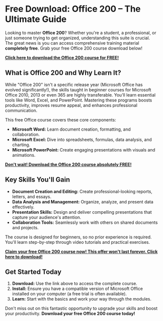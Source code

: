 # Free Download: Office 200 – The Ultimate Guide

Looking to master **Office 200**? Whether you're a student, a professional, or just someone trying to get organized, understanding this suite is crucial. The great news is you can access comprehensive training material **completely free**. Grab your free Office 200 course download below!

[**Click here to download the Office 200 course for FREE!**](https://udemywork.com/office-200)

## What is Office 200 and Why Learn It?

While "Office 200" isn't a specific release year (Microsoft Office has evolved significantly!), the skills taught in beginner courses for Microsoft Office 2010, 2013 or even 365 are highly transferable. You'll learn essential tools like Word, Excel, and PowerPoint. Mastering these programs boosts productivity, improves resume appeal, and enhances professional communication.

This free Office course covers these core components:

*   **Microsoft Word:** Learn document creation, formatting, and collaboration.
*   **Microsoft Excel:** Dive into spreadsheets, formulas, data analysis, and charting.
*   **Microsoft PowerPoint:** Create engaging presentations with visuals and animations.

[**Don't wait! Download the Office 200 course absolutely FREE!**](https://udemywork.com/office-200)

## Key Skills You'll Gain

*   **Document Creation and Editing:** Create professional-looking reports, letters, and essays.
*   **Data Analysis and Management:** Organize, analyze, and present data effectively.
*   **Presentation Skills:** Design and deliver compelling presentations that capture your audience's attention.
*   **Collaboration Tools:** Seamlessly work with others on shared documents and projects.

The course is designed for beginners, so no prior experience is required. You'll learn step-by-step through video tutorials and practical exercises.

[**Claim your free Office 200 course now! This offer won't last forever. Click here to download!**](https://udemywork.com/office-200)

## Get Started Today

1.  **Download:** Use the link above to access the complete course.
2.  **Install:** Ensure you have a compatible version of Microsoft Office installed on your computer (a free trial is often available).
3.  **Learn:** Start with the basics and work your way through the modules.

Don't miss out on this fantastic opportunity to upgrade your skills and boost your productivity. **Download your free Office 200 course today!**
